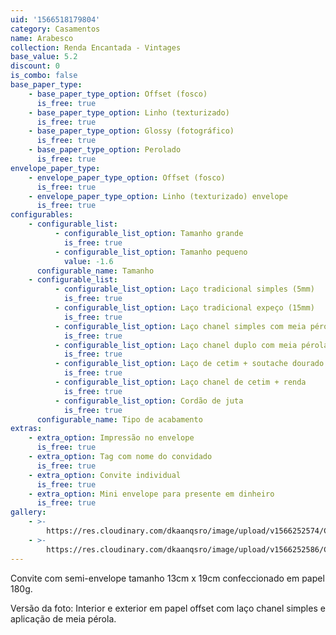 ```yaml
---
uid: '1566518179804'
category: Casamentos
name: Arabesco
collection: Renda Encantada - Vintages
base_value: 5.2
discount: 0
is_combo: false
base_paper_type:
    - base_paper_type_option: Offset (fosco)
      is_free: true
    - base_paper_type_option: Linho (texturizado)
      is_free: true
    - base_paper_type_option: Glossy (fotográfico)
      is_free: true
    - base_paper_type_option: Perolado
      is_free: true
envelope_paper_type:
    - envelope_paper_type_option: Offset (fosco)
      is_free: true
    - envelope_paper_type_option: Linho (texturizado) envelope
      is_free: true
configurables:
    - configurable_list:
          - configurable_list_option: Tamanho grande
            is_free: true
          - configurable_list_option: Tamanho pequeno
            value: -1.6
      configurable_name: Tamanho
    - configurable_list:
          - configurable_list_option: Laço tradicional simples (5mm)
            is_free: true
          - configurable_list_option: Laço tradicional expeço (15mm)
            is_free: true
          - configurable_list_option: Laço chanel simples com meia pérola
            is_free: true
          - configurable_list_option: Laço chanel duplo com meia pérola
            is_free: true
          - configurable_list_option: Laço de cetim + soutache dourado ou prateado
            is_free: true
          - configurable_list_option: Laço chanel de cetim + renda
            is_free: true
          - configurable_list_option: Cordão de juta
            is_free: true
      configurable_name: Tipo de acabamento
extras:
    - extra_option: Impressão no envelope
      is_free: true
    - extra_option: Tag com nome do convidado
      is_free: true
    - extra_option: Convite individual
      is_free: true
    - extra_option: Mini envelope para presente em dinheiro
      is_free: true
gallery:
    - >-
        https://res.cloudinary.com/dkaanqsro/image/upload/v1566252574/Casamentos/Modelo_Arabesco_1_rgwnjr.png
    - >-
        https://res.cloudinary.com/dkaanqsro/image/upload/v1566252586/Casamentos/Modelo_Arabesco_2_xvqeou.jpg
---
```


Convite com semi-envelope tamanho 13cm x 19cm confeccionado em papel 180g.

Versão da foto: Interior e exterior em papel offset com laço chanel simples e aplicação de meia pérola.
